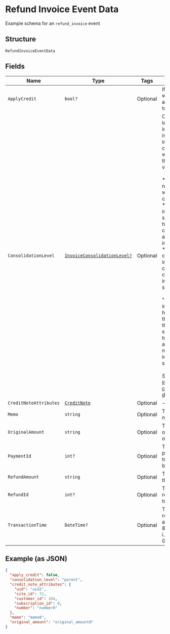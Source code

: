
# Refund Invoice Event Data

Example schema for an `refund_invoice` event

## Structure

`RefundInvoiceEventData`

## Fields

| Name | Type | Tags | Description |
|  --- | --- | --- | --- |
| `ApplyCredit` | `bool?` | Optional | If true, credit was created and applied it to the invoice. |
| `ConsolidationLevel` | [`InvoiceConsolidationLevel?`](../../doc/models/invoice-consolidation-level.md) | Optional | Consolidation level of the invoice, which is applicable to invoice consolidation.  It will hold one of the following values:<br><br>* "none": A normal invoice with no consolidation.<br>* "child": An invoice segment which has been combined into a consolidated invoice.<br>* "parent": A consolidated invoice, whose contents are composed of invoice segments.<br><br>"Parent" invoices do not have lines of their own, but they have subtotals and totals which aggregate the member invoice segments.<br><br>See also the [invoice consolidation documentation](https://chargify.zendesk.com/hc/en-us/articles/4407746391835). |
| `CreditNoteAttributes` | [`CreditNote`](../../doc/models/credit-note.md) | Optional | - |
| `Memo` | `string` | Optional | The refund memo. |
| `OriginalAmount` | `string` | Optional | The full, original amount of the refund. |
| `PaymentId` | `int?` | Optional | The ID of the payment transaction to be refunded. |
| `RefundAmount` | `string` | Optional | The amount of the refund. |
| `RefundId` | `int?` | Optional | The ID of the refund transaction. |
| `TransactionTime` | `DateTime?` | Optional | The time the refund was applied, in ISO 8601 format, i.e. "2019-06-07T17:20:06Z" |

## Example (as JSON)

```json
{
  "apply_credit": false,
  "consolidation_level": "parent",
  "credit_note_attributes": {
    "uid": "uid2",
    "site_id": 72,
    "customer_id": 184,
    "subscription_id": 0,
    "number": "number0"
  },
  "memo": "memo0",
  "original_amount": "original_amount0"
}
```

